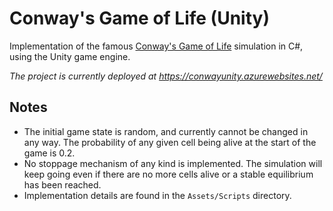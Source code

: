# Conway's Game of Life (Unity)

Implementation of the famous [Conway's Game of Life](https://en.wikipedia.org/wiki/Conway%27s_Game_of_Life) simulation in C#, using the Unity game engine.

_The project is currently deployed at https://conwayunity.azurewebsites.net/_

## Notes
- The initial game state is random, and currently cannot be changed in any way. The probability of any given cell being alive at the start of the game is 0.2.
- No stoppage mechanism of any kind is implemented. The simulation will keep going even if there are no more cells alive or a stable equilibrium has been reached.
- Implementation details are found in the `Assets/Scripts` directory.